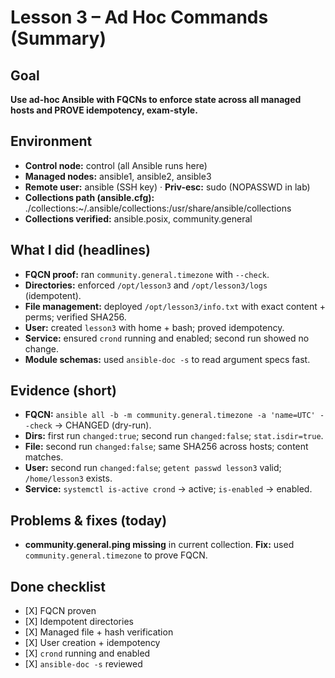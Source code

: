<h1>Lesson 3 – Ad Hoc Commands (Summary)</h1>

<h2>Goal</h2>
<b>Use ad-hoc Ansible with FQCNs to enforce state across all managed hosts and PROVE idempotency, exam-style.</b>

<h2>Environment</h2>
<ul>
<li><b>Control node:</b> control (all Ansible runs here)</li>
<li><b>Managed nodes:</b> ansible1, ansible2, ansible3</li>
<li><b>Remote user:</b> ansible (SSH key) · <b>Priv-esc:</b> sudo (NOPASSWD in lab)</li>
<li><b>Collections path (ansible.cfg):</b> ./collections:~/.ansible/collections:/usr/share/ansible/collections</li>
<li><b>Collections verified:</b> ansible.posix, community.general</li>
</ul>

<h2>What I did (headlines)</h2>
<ul>
<li><b>FQCN proof:</b> ran <code>community.general.timezone</code> with <code>--check</code>.</li>
<li><b>Directories:</b> enforced <code>/opt/lesson3</code> and <code>/opt/lesson3/logs</code> (idempotent).</li>
<li><b>File management:</b> deployed <code>/opt/lesson3/info.txt</code> with exact content + perms; verified SHA256.</li>
<li><b>User:</b> created <code>lesson3</code> with home + bash; proved idempotency.</li>
<li><b>Service:</b> ensured <code>crond</code> running and enabled; second run showed no change.</li>
<li><b>Module schemas:</b> used <code>ansible-doc -s</code> to read argument specs fast.</li>
</ul>

<h2>Evidence (short)</h2>
<ul>
<li><b>FQCN:</b> <code>ansible all -b -m community.general.timezone -a 'name=UTC' --check</code> → CHANGED (dry-run).</li>
<li><b>Dirs:</b> first run <code>changed:true</code>; second run <code>changed:false</code>; <code>stat.isdir=true</code>.</li>
<li><b>File:</b> second run <code>changed:false</code>; same SHA256 across hosts; content matches.</li>
<li><b>User:</b> second run <code>changed:false</code>; <code>getent passwd lesson3</code> valid; <code>/home/lesson3</code> exists.</li>
<li><b>Service:</b> <code>systemctl is-active crond</code> → active; <code>is-enabled</code> → enabled.</li>
</ul>

<h2>Problems & fixes (today)</h2>
<ul>
<li><b>community.general.ping missing</b> in current collection. <b>Fix:</b> used <code>community.general.timezone</code> to prove FQCN.</li>
</ul>

<h2>Done checklist</h2>
<ul>
<li>[X] FQCN proven</li>
<li>[X] Idempotent directories</li>
<li>[X] Managed file + hash verification</li>
<li>[X] User creation + idempotency</li>
<li>[X] <code>crond</code> running and enabled</li>
<li>[X] <code>ansible-doc -s</code> reviewed</li>
</ul>


<p align="center">
<img src="">
</p>

